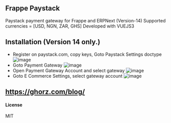 ## Frappe Paystack
Paystack payment gateway for Frappe and ERPNext (Version-14)
Supported currencies = [USD, NGN, ZAR, GHS]
Developed with VUEJS3

## Installation (Version 14 only.)
- Register on paystack.com, copy keys, Goto Paystack Settings doctype
![image](https://github.com/mymi14s/frappe_paystack/assets/10146518/111486cc-343c-4d68-acc3-34724ac1552b)
- Goto Payment Gateway
![image](https://github.com/mymi14s/frappe_paystack/assets/10146518/4bdab7e7-d152-4cbf-b4aa-f2c8f8b0d68a)
- Open Payment Gateway Account and select gateway
![image](https://github.com/mymi14s/frappe_paystack/assets/10146518/7e9d1ec9-abc7-401f-8e31-3056f7d7b91e)
- Goto E Commerce Settings, select gateway account
![image](https://github.com/mymi14s/frappe_paystack/assets/10146518/19138a48-d684-4104-a2c2-8eb77c9b503d)


## https://ghorz.com/blog/
#### License

MIT
